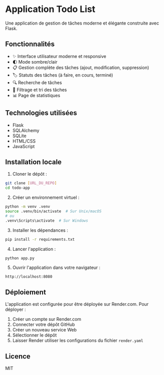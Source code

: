 # Application Todo List

Une application de gestion de tâches moderne et élégante construite avec Flask.

## Fonctionnalités

- ✨ Interface utilisateur moderne et responsive
- 🌓 Mode sombre/clair
- 📋 Gestion complète des tâches (ajout, modification, suppression)
- 🏷️ Statuts des tâches (à faire, en cours, terminé)
- 🔍 Recherche de tâches
- 🔄 Filtrage et tri des tâches
- 📊 Page de statistiques

## Technologies utilisées

- Flask
- SQLAlchemy
- SQLite
- HTML/CSS
- JavaScript

## Installation locale

1. Cloner le dépôt :
```bash
git clone [URL_DU_REPO]
cd todo-app
```

2. Créer un environnement virtuel :
```bash
python -m venv .venv
source .venv/bin/activate  # Sur Unix/macOS
# ou
.venv\Scripts\activate  # Sur Windows
```

3. Installer les dépendances :
```bash
pip install -r requirements.txt
```

4. Lancer l'application :
```bash
python app.py
```

5. Ouvrir l'application dans votre navigateur :
```
http://localhost:8080
```

## Déploiement

L'application est configurée pour être déployée sur Render.com. Pour déployer :

1. Créer un compte sur Render.com
2. Connecter votre dépôt GitHub
3. Créer un nouveau service Web
4. Sélectionner le dépôt
5. Laisser Render utiliser les configurations du fichier `render.yaml`

## Licence

MIT 